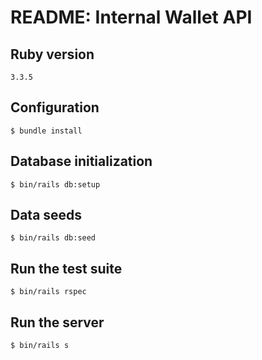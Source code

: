 # README: Internal Wallet API

## Ruby version
```
3.3.5
```

## Configuration
```
$ bundle install
```

## Database initialization
```
$ bin/rails db:setup
```

## Data seeds
```
$ bin/rails db:seed
```

## Run the test suite
```
$ bin/rails rspec
```

## Run the server
```
$ bin/rails s
```
